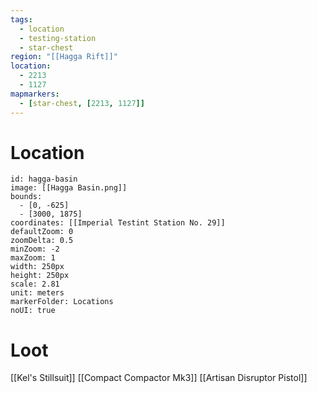 ```yaml
---
tags:
  - location
  - testing-station
  - star-chest
region: "[[Hagga Rift]]"
location:
  - 2213
  - 1127
mapmarkers:
  - [star-chest, [2213, 1127]]
---
```

# Location
```leaflet
id: hagga-basin
image: [[Hagga Basin.png]]
bounds:
  - [0, -625]
  - [3000, 1875]
coordinates: [[Imperial Testint Station No. 29]]
defaultZoom: 0
zoomDelta: 0.5
minZoom: -2
maxZoom: 1
width: 250px
height: 250px
scale: 2.81
unit: meters
markerFolder: Locations
noUI: true
```
# Loot
[[Kel's Stillsuit]]
[[Compact Compactor Mk3]]
[[Artisan Disruptor Pistol]]